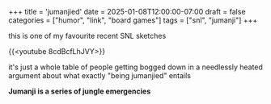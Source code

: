 +++
title = 'jumanjied'
date = 2025-01-08T12:00:00-07:00
draft = false
categories = ["humor", "link", "board games"]
tags = ["snl", "jumanji"]
+++

this is one of my favourite recent SNL sketches

{{<youtube 8cdBcfLhJVY>}}

it's just
a whole table of people getting bogged down in a needlessly heated
argument about what exactly "being jumanjied" entails

**Jumanji is a series of jungle emergencies**